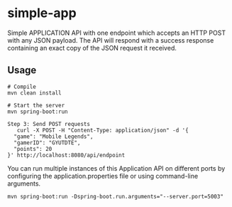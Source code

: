 # simple-app
Simple APPLICATION API with one endpoint which accepts an HTTP POST with any JSON payload. The API will respond with a success response containing an exact copy of the JSON request it received. 

## Usage

```shell
# Compile
mvn clean install

# Start the server
mvn spring-boot:run

Step 3: Send POST requests
   curl -X POST -H "Content-Type: application/json" -d '{
  "game": "Mobile Legends",
  "gamerID": "GYUTDTE",
  "points": 20
}' http://localhost:8080/api/endpoint
```

You can run multiple instances of this Application API on different ports by configuring the application.properties file or using command-line arguments.
```shell
mvn spring-boot:run -Dspring-boot.run.arguments="--server.port=5003"
```